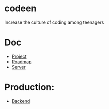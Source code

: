 # codeen

Increase the culture of coding among teenagers

# Doc

- [Project](doc/Project.md)
- [Roadmap](doc/Roadmap.md)
- [Server](doc/Server.md)

# Production:

- [Backend](http://codeen.herokuapp.com/)